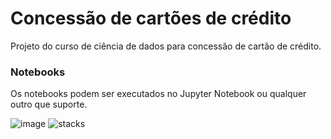 # Concessão de cartões de crédito
Projeto do curso de ciência de dados para concessão de cartão de crédito.

### Notebooks
Os notebooks podem ser executados no Jupyter Notebook ou qualquer outro que suporte.

![image](https://upload.wikimedia.org/wikipedia/commons/3/38/Jupyter_logo.svg) ![stacks](https://skillicons.dev/icons?i=py,git,github&theme=dark)
